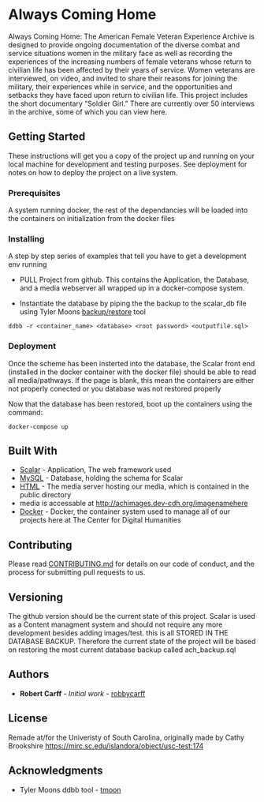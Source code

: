 # Always Coming Home

Always Coming Home: The American Female Veteran Experience Archive is designed to provide ongoing documentation of the diverse combat and service situations women in the military face as well as recording the experiences of the increasing numbers of female veterans whose return to civilian life has been affected by their years of service. Women veterans are interviewed, on video, and invited to share their reasons for joining the military, their experiences while in service, and the opportunities and setbacks they have faced upon return to civilian life. This project includes the short documentary “Soldier Girl.” There are currently over 50 interviews in the archive, some of which you can view here.

## Getting Started

These instructions will get you a copy of the project up and running on your local machine for development and testing purposes. See deployment for notes on how to deploy the project on a live system.

### Prerequisites

A system running docker, the rest of the dependancies will be loaded into the containers on initialization from the docker files

### Installing

A step by step series of examples that tell you have to get a development env running

* PULL Project from github.
  This contains the Application, the Database, and a media webserver  all wrapped up in a docker-compose system.

* Instantiate the database by piping the the backup to the scalar_db file using
Tyler Moons [backup/restore](https://github.com/CDH-SC/ddbb) tool

```
ddbb -r <container_name> <database> <root password> <outputfile.sql>
```
### Deployment

Once the scheme has been insterted into the database, the Scalar front end (installed in the docker container with the docker file) should be able to read all media/pathways. If the page is blank, this mean the containers are either not properly conected or you database was not restored properly

Now that the database has been restored, boot up the containers using the command:

```
docker-compose up
```

## Built With

* [Scalar](https://scalar.me/anvc/scalar/) - Application, The web framework used
* [MySQL](https://www.mysql.com/) - Database, holding the schema for Scalar
* [HTML](www.html.com) - The media server hosting our media, which is contained in the public directory
* media is accessable at http://achimages.dev-cdh.org/imagenamehere
* [Docker](https://www.docker.com/) - Docker, the container system used to manage all of our projects here at The Center for Digital Humanities

## Contributing

Please read [CONTRIBUTING.md](https://github.com/CDH-SC/ach) for details on our code of conduct, and the process for submitting pull requests to us.

## Versioning

The github version should be the current state of this project. Scalar is used as a Content managment system and should not require any more development besides adding images/test. this is all STORED IN THE DATABASE BACKUP. Therefore the current state of the project will be based on restoring the most current database backup called ach_backup.sql

## Authors

* **Robert Carff** - *Initial work* - [robbycarff](https://github.com/robbycarff)

## License

Remade at/for the Univeristy of South Carolina, originally made by Cathy Brookshire
https://mirc.sc.edu/islandora/object/usc-test:174

## Acknowledgments

* Tyler Moons ddbb tool - [tmoon](https://github.com/tmoon8730)
